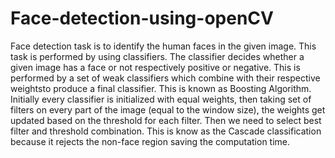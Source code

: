 # Face-detection-using-openCV
Face detection task is to identify the human faces in the given image. This task is performed by
using classifiers. The classifier decides whether a given image has a face or not respectively
positive or negative. This is performed by a set of weak classifiers which combine with their
respective weightsto produce a final classifier. This is known as Boosting Algorithm. Initially every
classifier is initialized with equal weights, then taking set of filters on every part of the image
(equal to the window size), the weights get updated based on the threshold for each filter. Then
we need to select best filter and threshold combination. This is know as the Cascade classification
because it rejects the non-face region saving the computation time.
